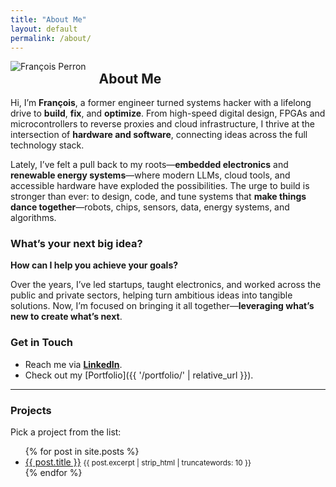 ```yaml
---
title: "About Me"
layout: default
permalink: /about/
---
```


<div class="circular-image" style="float: left; margin-right: 1.5em;">
  <img src="{{ '/assets/images/avatar.jpg' | relative_url }}" alt="François Perron">
</div>

## About Me  

Hi, I’m **François**, a former engineer turned systems hacker
with a lifelong drive to **build**, **fix**, and **optimize**. From
high-speed digital design, FPGAs and microcontrollers to reverse proxies and
cloud infrastructure, I thrive at the intersection of **hardware and
software**, connecting ideas across the full technology stack.

Lately, I’ve felt a pull back to my roots—**embedded electronics**
and **renewable energy systems**—where modern LLMs, cloud tools, and
accessible hardware have exploded the possibilities. The urge to build
is stronger than ever: to design, code, and tune systems that **make
things dance together**—robots, chips, sensors, data, energy systems,
and algorithms.

### What’s your next big idea?

**How can I help you achieve your goals?**

Over the years, I’ve led startups, taught electronics, and worked across
the public and private sectors, helping turn ambitious ideas into tangible
solutions. Now, I’m focused on bringing it all together—**leveraging
what’s new to create what’s next**.

### Get in Touch  
- Reach me via **[LinkedIn](https://linkedin.com/in/francoisperron)**.  
- Check out my [Portfolio]({{ '/portfolio/' | relative_url }}).  

---

### Projects  

Pick a project from the list:  
<ul>
{% for post in site.posts %}
  <li>
    <a href="{{ post.url | relative_url }}">{{ post.title }}</a>  
    <small>{{ post.excerpt | strip_html | truncatewords: 10 }}</small> 
  </li>
{% endfor %}
</ul>
